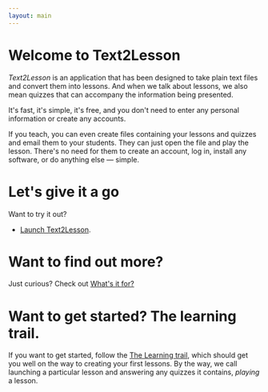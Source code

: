 ```yaml
---
layout: main
---
```


# Welcome to Text2Lesson

_Text2Lesson_ is an application that has been designed to take plain text files
and convert them into lessons. And when we talk about lessons, we also mean
quizzes that can accompany the information being presented.

It's fast, it's simple, it's free, and you don't need to enter any personal
information or create any accounts.

If you teach, you can even create files containing your lessons and quizzes and
email them to your students. They can just open the file and play the lesson.
There's no need for them to create an account, log in, install any software, or
do anything else — simple.

# Let's give it a go

Want to try it out?

- [Launch Text2Lesson](https://henspace.github.io/text2lesson/index.html).

# Want to find out more?

Just curious? Check out [What's it for?](whats-it-for.md)

# Want to get started? The learning trail.

If you want to get started, follow the [The Learning trail](learning-trail/learning-trail.md),
which should get you well on the way to creating your first lessons.
By the way, we call launching a particular lesson and answering any quizzes it
contains, _playing_ a lesson.
